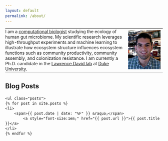 ```yaml
---
layout: default
permalink: /about/
---
```


<table>
<col width="78%">
<col width="22%">
  <tr> 
    <td align="left" vertical-align="center" style="padding-left:0px">
      <p1> I am a <a href="https://genome.duke.edu/education/CBB">computational biologist</a> 
      studying the ecology of human gut microbiome. 
      My scientific research leverages high-throughput experiments and machine learning 
      to illustrate how ecosystem structure influences ecosystem functions such as 
      community productivity, community assembly, and colonization resistance. 
      I am currently a Ph.D. candidate in the <a href="http://el.ladlab.org:8080">Lawrence David lab</a> 
      at <a href="https://en.wikipedia.org/wiki/Duke_University">Duke University</a>. 
      </p1>  
    </td>
    <td align="right" style="padding-left:0px">
    <img src="/assets/midani_head.png" opacity="0.5";/>
    </td>  
  </tr>
</table>

<div id="home">
<h2>Blog Posts</h2>

    <ul class="posts">
    {% for post in site.posts %}
	<li>
		<span>{{ post.date | date: "%F" }} &raquo;</span>  
	        <a style="font-size:1em;" href="{{ post.url }}">{{ post.title }}</a>
	</li>
    {% endfor %}
	  
  </ul>
</div>
